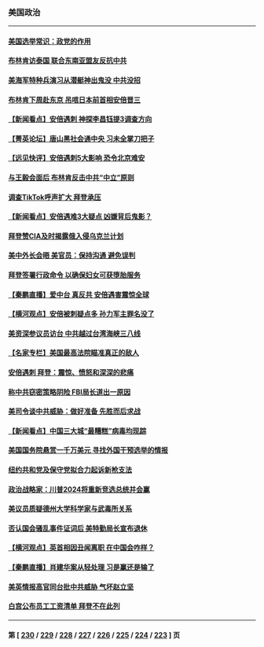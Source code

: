 ### 美国政治
---
#### [美国选举常识：政党的作用](../../pages/ncid1078159/n13776577.md) 
#### [布林肯访泰国 联合东南亚盟友反抗中共](../../pages/ncid1078159/n13777631.md) 
#### [美海军特种兵演习从潜艇神出鬼没 中共没招](../../pages/ncid1078159/n13771776.md) 
#### [布林肯下周赴东京 吊唁日本前首相安倍晋三](../../pages/ncid1078159/n13777465.md) 
#### [【新闻看点】安倍遇刺 神探李昌钰提3调查方向](../../pages/ncid1078159/n13777327.md) 
#### [【菁英论坛】唐山黑社会通中央 习未全掌刀把子](../../pages/ncid1078159/n13777318.md) 
#### [【远见快评】安倍遇刺5大影响 恐令北京难安](../../pages/ncid1078159/n13776748.md) 
#### [与王毅会面后 布林肯反击中共“中立”原则](../../pages/ncid1078159/n13777225.md) 
#### [调查TikTok呼声扩大 拜登承压](../../pages/ncid1078159/n13777106.md) 
#### [【新闻看点】安倍遇难3大疑点 凶嫌背后鬼影？](../../pages/ncid1078159/n13776734.md) 
#### [拜登赞CIA及时揭露俄入侵乌克兰计划](../../pages/ncid1078159/n13776924.md) 
#### [美中外长会晤 美官员：保持沟通 避免误判](../../pages/ncid1078159/n13776804.md) 
#### [拜登签署行政命令 以确保妇女可获堕胎服务](../../pages/ncid1078159/n13776727.md) 
#### [【秦鹏直播】爱中台 真反共 安倍遇害震惊全球](../../pages/ncid1078159/n13776745.md) 
#### [【横河观点】安倍被刺疑点多 孙力军主罪名没了](../../pages/ncid1078159/n13776739.md) 
#### [美资深参议员访台 中共越过台湾海峡三八线](../../pages/ncid1078159/n13776415.md) 
#### [【名家专栏】美国最高法院瞄准真正的敌人](../../pages/ncid1078159/n13776470.md) 
#### [安倍遇刺 拜登：震惊、愤怒和深深的悲痛](../../pages/ncid1078159/n13776525.md) 
#### [称中共窃密策略阴险 FBI局长道出一原因](../../pages/ncid1078159/n13775989.md) 
#### [美司令谈中共威胁：做好准备 先胜而后求战](../../pages/ncid1078159/n13776303.md) 
#### [【新闻看点】中国三大城“最糟糕”病毒均现踪](../../pages/ncid1078159/n13775992.md) 
#### [美国国务院悬赏一千万美元 寻找外国干预选举的情报](../../pages/ncid1078159/n13776196.md) 
#### [纽约共和党及保守党拟合力起诉新枪支法](../../pages/ncid1078159/n13776165.md) 
#### [政治战略家：川普2024将重新竞选总统并会赢](../../pages/ncid1078159/n13776180.md) 
#### [美议员质疑德州大学科学家与武毒所关系](../../pages/ncid1078159/n13775988.md) 
#### [否认国会骚乱事件证词后 美特勤局长宣布退休](../../pages/ncid1078159/n13775927.md) 
#### [【横河观点】英首相因丑闻离职 在中国会咋样？](../../pages/ncid1078159/n13776001.md) 
#### [【秦鹏直播】肖建华案从轻处理 习是赢还是输了](../../pages/ncid1078159/n13775993.md) 
#### [美英情报高官同台批中共威胁 气坏赵立坚](../../pages/ncid1078159/n13775893.md) 
#### [白宫公布员工工资清单 拜登不在此列](../../pages/ncid1078159/n13775794.md) 

---
#### 第 [ [230](./230.md) / [229](./229.md) / [228](./228.md) / [227](./227.md) / [226](./226.md) / [225](./225.md) / [224](./224.md) / [223](./223.md) ] 页
